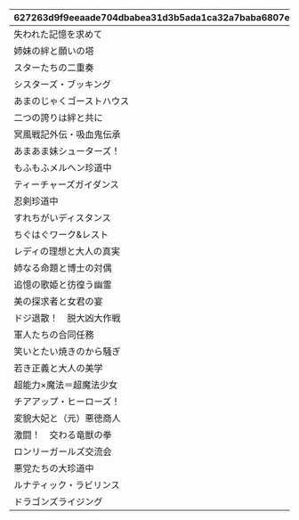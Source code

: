 |627263d9f9eeaade704dbabea31d3b5ada1ca32a7baba6807e9be83a80e8d9cd|8b846d653ef7fd1d84a5112675ae652c8c5bce3d16b81a4e0820254cfdc987c1|8220c97d057a73f100f5aa1151a1221e34ca2579dd2da82c218ca37efa383e9d|4e17d1467b4e5f037b882e1ae4739c8d47ea5e8cfa8b0f58907bf94e8bf3f929|bfc81846a8a725953a30f86f00bbe8fc041d5a942bce5e5de13a635a8d7c9465|f75fbf92af429f757402de74a998cc9411965db6cc7acb3a0fb8b61ac7bfaf7f|dce7accdba0bb88810eb889ce25352b1ca7f750a75717704d72a20f11418ea02|a866c807bf6636ab0b662219e963db4480d9da6b156b7a11b6e49b6dc9a2d26b|
| --- | --- | --- | --- | --- | --- | --- | --- |
|失われた記憶を求めて|1|2018/09/13 12:00:00|1|7001|0|2030/04/24 14:59:59|7|
|姉妹の絆と願いの塔|1|2018/10/13 12:00:00|2|7002|0|2030/04/24 14:59:59|7|
|スターたちの二重奏|1|2018/11/14 12:00:00|3|7003|0|2030/04/24 14:59:59|7|
|シスターズ・ブッキング|1|2019/01/14 12:00:00|4|7004|0|2030/04/24 14:59:59|7|
|あまのじゃくゴーストハウス|1|2019/03/14 12:00:00|5|7005|0|2030/04/24 14:59:59|7|
|二つの誇りは絆と共に|1|2019/05/13 12:00:00|6|7006|0|2030/04/24 14:59:59|7|
|冥風戦記外伝・吸血鬼伝承|1|2019/07/15 12:00:00|7|7007|0|2030/04/24 14:59:59|7|
|あまあま妹シューターズ！|1|2019/09/14 12:00:00|8|7008|0|2030/04/24 14:59:59|7|
|もふもふメルヘン珍道中|1|2019/11/14 12:00:00|9|7009|0|2030/04/24 14:59:59|7|
|ティーチャーズガイダンス|1|2020/01/14 12:00:00|10|7010|0|2030/04/24 14:59:59|7|
|忍剣珍道中|1|2020/03/12 12:00:00|11|7011|0|2030/04/24 14:59:59|7|
|すれちがいディスタンス|1|2020/05/14 12:00:00|12|7012|0|2030/04/24 14:59:59|7|
|ちぐはぐワーク&レスト|1|2020/07/14 12:00:00|13|7013|0|2030/04/24 14:59:59|7|
|レディの理想と大人の真実|1|2020/09/15 12:00:00|14|7014|0|2030/04/24 14:59:59|7|
|姉なる命題と博士の対偶|1|2020/11/18 12:00:00|15|7015|0|2030/04/24 14:59:59|7|
|追憶の歌姫と彷徨う幽霊|1|2021/01/18 12:00:00|16|7016|0|2030/04/24 14:59:59|7|
|美の探求者と女君の宴|1|2021/03/18 12:00:00|17|7017|0|2030/04/24 14:59:59|7|
|ドジ退散！　脱大凶大作戦|1|2021/05/17 12:00:00|18|7018|0|2030/04/24 14:59:59|7|
|軍人たちの合同任務|1|2021/07/16 12:00:00|19|7019|0|2030/04/24 14:59:59|7|
|笑いとたい焼きのから騒ぎ|1|2021/09/16 12:00:00|20|7020|0|2030/04/24 14:59:59|7|
|若き正義と大人の美学|1|2021/11/17 12:00:00|21|7021|0|2030/04/24 14:59:59|7|
|超能力×魔法＝超魔法少女|1|2022/01/17 12:00:00|22|7022|0|2030/04/24 14:59:59|7|
|チアアップ・ヒーローズ！|1|2022/03/17 12:00:00|23|7023|0|2030/04/24 14:59:59|7|
|変貌大妃と（元）悪徳商人|1|2022/06/17 12:00:00|24|7024|0|2030/04/24 14:59:59|7|
|激闘！　交わる竜獣の拳|1|2022/10/18 12:00:00|25|7025|0|2030/04/24 14:59:59|7|
|ロンリーガールズ交流会|1|2023/03/17 12:00:00|26|7026|0|2030/04/24 14:59:59|7|
|悪党たちの大珍道中|1|2023/09/19 12:00:00|27|7027|0|2030/04/24 14:59:59|7|
|ルナティック・ラビリンス|1|2024/04/17 12:00:00|28|7028|0|2030/04/24 14:59:59|7|
|ドラゴンズライジング|1|2025/04/17 12:00:00|29|7029|0|2030/04/24 14:59:59|7|